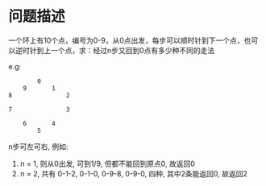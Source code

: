 # 问题描述

一个环上有10个点，编号为0-9，从0点出发，每步可以顺时针到下一个点，也可以逆时针到上一个点，求：经过n步又回到0点有多少种不同的走法

e.g: 

            0
        9       1
    8               2
                    
    7               3
                    
        6       4
            5

n步可左可右, 例如:

1. n = 1, 则从0出发, 可到1/9, 但都不能回到原点0, 故返回0
2. n = 2, 共有 0-1-2, 0-1-0, 0-9-8, 0-9-0, 四种, 其中2条能返回0, 故返回2